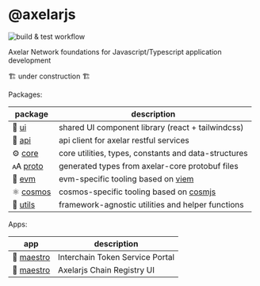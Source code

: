 # @axelarjs

![build & test workflow](https://github.com/axelarnetwork/axelarjs/actions/workflows/test.yml/badge.svg)

Axelar Network foundations for Javascript/Typescript application development

:building_construction: under construction :building_construction:

Packages:

| package                        | description                                                                 |
| ------------------------------ | --------------------------------------------------------------------------- |
| 🎨 [ui](/packages/ui)          | shared UI component library (react + tailwindcss)                           |
| 📡 [api](/packages/api)        | api client for axelar restful services                                      |
| ⚙️ [core](/packages//core)     | core utilities, types, constants and data-structures                        |
| 🗚 [proto](/packages/proto)     | generated types from axelar-core protobuf files                             |
| 🐬 [evm](/packages//evm)       | evm-specific tooling based on [viem](https://github.com/wagmi-dev/viem)     |
| ⚛️ [cosmos](/packages//cosmos) | cosmos-specific tooling based on [cosmjs](https://github.com/cosmos/cosmjs) |
| 🔧 [utils](/packages/utils)    | framework-agnostic utilities and helper functions                           |

Apps:

| app                          | description                     |
| ---------------------------- | ------------------------------- |
| 🎼 [maestro](/apps/maestro)  | Interchain Token Service Portal |
| 🔧 [maestro](/apps/registry) | Axelarjs Chain Registry UI      |
